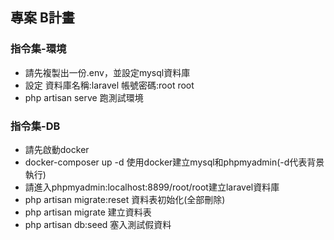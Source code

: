 ## 專案 B計畫

### 指令集-環境
- 請先複製出一份.env，並設定mysql資料庫
- 設定 資料庫名稱:laravel 帳號密碼:root root
- php artisan serve 跑測試環境

### 指令集-DB
- 請先啟動docker
- docker-composer up -d 使用docker建立mysql和phpmyadmin(-d代表背景執行)
- 請進入phpmyadmin:localhost:8899/root/root建立laravel資料庫
- php artisan migrate:reset 資料表初始化(全部刪除)
- php artisan migrate 建立資料表
- php artisan db:seed 塞入測試假資料
